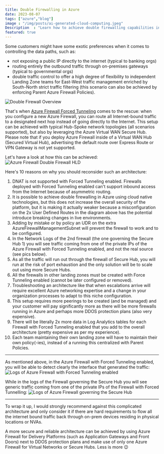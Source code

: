 ```yaml
---
title: Double Firewalling in Azure
date: 2023-08-07
tags: ["azure","blog"]
image : "/img/posts/ai-generated-cloud-computing.jpeg"
Description  : "Learn how to achieve double firewalling capabilities in Azure"
featured: true
---
```


Some customers might have some exotic preferences when it comes to controlling the data paths, such as:
- not exposing a public IP directly to the internet (typical to banking orgs)
- routing entirely the outbound traffic through on-premises gateways (typical to governmental orgs)
- double traffic control to offer a high degree of flexibility to independent Landing Zone teams for East-West traffic management enriched by South-North strict traffic filtering (this scenario can also be achieved by enforcing Parent Azure Firewall Policies).

![Double Firewall Overview](/img/posts/azure-double-firewall-header.png)

That's when [Azure Firewall Forced Tunneling](https://learn.microsoft.com/en-us/azure/firewall/forced-tunneling) comes to the rescue: when you configure a new Azure Firewall, you can route all Internet-bound traffic to a designated next hop instead of going directly to the Internet.
This setup can be achieved with typical Hub-Spoke network topologies (all scenarios supported), but also by leveraging the Azure Virtual WAN Secure Hub. Please note that if you deploy Azure Firewall inside of a Virtual WAN Hub (Secured Virtual Hub), advertising the default route over Express Route or VPN Gateway is not yet supported.

Let's have a look at how this can be achieved:
![Azure Firewall Double Firewall HLD](/img/posts/azure-firewall-double-firewall-hld.png)

Here's 10 reasons on why you should reconsider such an architecture:
1. DNAT is not supported with Forced Tunneling enabled. Firewalls deployed with Forced Tunneling enabled can't support inbound access from the Internet because of asymmetric routing.
2. It is possible to achieve double firewalling in Azure using cloud native technologies, but this does not increase the overall security of the platform, but it is making it actually weaker because a misconfiguration on the 2x User Defined Routes in the diagram above has the potential introduce breaking changes in live environments.
3. Adding by mistake or by policy an UDR on the extra AzureFirewallManagementSubnet will prevent the firewall to work and to be configured.
4. In the Network Logs of the 2nd firewall (the one governing the Secure Hub 1) you will see traffic coming from one of the private IPs of the Azure Firewall with Forced Tunneling enabled, and not the real source (see pics below).
5. As all the traffic will run out through the firewall of Secure Hub, you will run at the risk of port exhaustion and the only solution will be to scale out using more Secure Hubs.
6. All the firewalls in other landing zones must be created with Force Tunneling enabled (cannot be later configured or removed).
7. Troubleshooting an architecture like that when escalations arrive will require excellent Azure networking expertise and a change in your organization processes to adapt to this niche configuration.
8. This setup requires more peerings to be created (and be managed) and your customer will pay significantly more as there will be more firewalls running in Azure and perhaps more DDOS protection plans (also very expensive).
9. There will be literally 2x more data in Log Analytics tables for each Firewall with Forced Tunneling enabled that you add to the overall architecture (pretty expensive as per my experience).
10. Each team maintaining their own landing zone will have to maintain their own policy(-ies), instead of a running this centralized with Parent Policies.

--------

As mentioned above, in the Azure Firewall with Forced Tunneling enabled, you will be able to detect clearly the interface that generated the traffic:
![Logs of Azure Firewall with Forced Tunneling enabled](/img/posts/logs-of-azure-firewall-with-force-tunneling-enabled.png)

While in the logs of the Firewall governing the Secure Hub you will see generic traffic coming from one of the private IPs of the Firewall with Forced Tunnelling:
![Logs of Azure Firewall governing the Secure Hub](/img/posts/logs-of-azure-firewall-governing-the-secure-hub.png)

--------

To wrap it up, I would strongly recommend against this complicated architecture and only consider it if there are hard requirements to flow all the internet bound traffic back through on-prem devices residing in physical locations or NVAs.

A more secure and reliable architecture can be achieved by using Azure Firewall for Delivery Platforms (such as Application Gateways and Front Doors) next to DDOS protection plans and make use of only one Azure Firewall for Virtual Networks or Secure Hubs. Less is more 😉